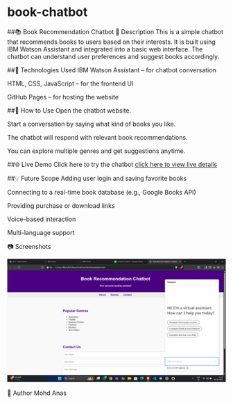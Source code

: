 # book-chatbot
##📚 Book Recommendation Chatbot
📌 Description
This is a simple chatbot that recommends books to users based on their interests. It is built using IBM Watson Assistant and integrated into a basic web interface. The chatbot can understand user preferences and suggest books accordingly.



##🔧 Technologies Used
IBM Watson Assistant – for chatbot conversation

HTML, CSS, JavaScript – for the frontend UI

GitHub Pages – for hosting the website



##🚀 How to Use
Open the chatbot website.

Start a conversation by saying what kind of books you like.

The chatbot will respond with relevant book recommendations.

You can explore multiple genres and get suggestions anytime.



##🌐 Live Demo
Click here to try the chatbot
[click here to view live details](https://khanofficial956-cpu.github.io/book-chatbot/)




##💡 Future Scope
Adding user login and saving favorite books

Connecting to a real-time book database (e.g., Google Books API)

Providing purchase or download links

Voice-based interaction

Multi-language support



📷 Screenshots

![image alt](https://github.com/khanofficial956-cpu/book-chatbot/blob/main/book-chatbot.png?raw=true)




👤 Author
Mohd Anas
